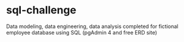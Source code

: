# sql-challenge
Data modeling, data engineering, data analysis completed for fictional employee database using SQL (pgAdmin 4 and free ERD site)
